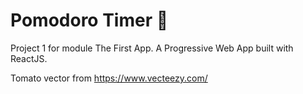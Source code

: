 # Pomodoro Timer 🍅

Project 1 for module The First App.
A Progressive Web App built with ReactJS.

Tomato vector from https://www.vecteezy.com/